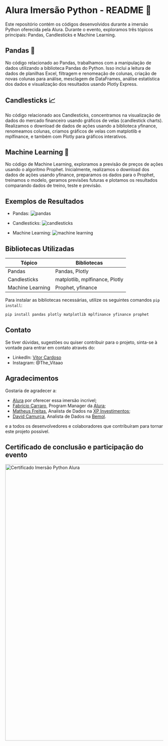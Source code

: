# Alura Imersão Python - README 🚀

Este repositório contém os códigos desenvolvidos durante a imersão Python oferecida pela Alura. Durante o evento, exploramos três tópicos principais: Pandas, Candlesticks e Machine Learning. 

## Pandas 🐼

No código relacionado ao Pandas, trabalhamos com a manipulação de dados utilizando a biblioteca Pandas do Python. Isso inclui a leitura de dados de planilhas Excel, filtragem e renomeação de colunas, criação de novas colunas para análise, mesclagem de DataFrames, análise estatística dos dados e visualização dos resultados usando Plotly Express. 

## Candlesticks 📈

No código relacionado aos Candlesticks, concentramos na visualização de dados do mercado financeiro usando gráficos de velas (candlestick charts). Realizamos o download de dados de ações usando a biblioteca yfinance, renomeamos colunas, criamos gráficos de velas com matplotlib e mplfinance, e também com Plotly para gráficos interativos. 

## Machine Learning 🤖

No código de Machine Learning, exploramos a previsão de preços de ações usando o algoritmo Prophet. Inicialmente, realizamos o download dos dados de ações usando yfinance, preparamos os dados para o Prophet, treinamos o modelo, geramos previsões futuras e plotamos os resultados comparando dados de treino, teste e previsão. 

## Exemplos de Resultados

- Pandas:
![pandas](https://github.com/VitorCardosoGitHub/Alura_Imersao_Python/assets/164551328/a92fdc7a-1ac6-412e-a05c-8a2fe4da40d9)

- Candlesticks:
![candlesticks](https://github.com/VitorCardosoGitHub/Alura_Imersao_Python/assets/164551328/d2a0dcb2-06c6-4571-a1f9-a3ca820fa632)

- Machine Learning:
![machine learning](https://github.com/VitorCardosoGitHub/Alura_Imersao_Python/assets/164551328/f4b6cbca-8e56-41a5-bbe1-175af2f8c323)


## Bibliotecas Utilizadas

| Tópico        | Bibliotecas                          |
|---------------|--------------------------------------|
| Pandas        | Pandas, Plotly                       |
| Candlesticks  | matplotlib, mplfinance, Plotly       |
| Machine Learning | Prophet, yfinance                 |

Para instalar as bibliotecas necessárias, utilize os seguintes comandos `pip install`:
```bash
pip install pandas plotly matplotlib mplfinance yfinance prophet
```
## Contato

Se tiver dúvidas, sugestões ou quiser contribuir para o projeto, sinta-se à vontade para entrar em contato através do:

- LinkedIn: [Vitor Cardoso](www.linkedin.com/in/vitor-cardoso-santos) 
- Instagram: @The_Vitaao


## Agradecimentos

Gostaria de agradecer a:

- [Alura](https://www.alura.com.br/) por oferecer essa imersão incrível;
- [Fabrício Carraro](https://www.linkedin.com/in/fabriciocarraro/), Program Manager da [Alura](https://www.alura.com.br/);
- [Matheus Freitas](https://www.linkedin.com/in/matheusfsa/), Analista de Dados na [XP Investimentos](https://www.linkedin.com/company/xpinvestimentos/);
- [David Camurça](https://www.linkedin.com/in/davidscamurca/), Analista de Dados na [Bemol](https://www.linkedin.com/company/bemol/).

e a todos os desenvolvedores e colaboradores que contribuíram para tornar este projeto possível.

## Certificado de conclusão e participação do evento

<img width="881" alt="Certificado Imersão Python Alura" src="https://github.com/VitorCardosoGitHub/Alura_Imersao_Python/assets/164551328/c01ab3fe-66da-46da-8b80-d71b9205f6f8">


